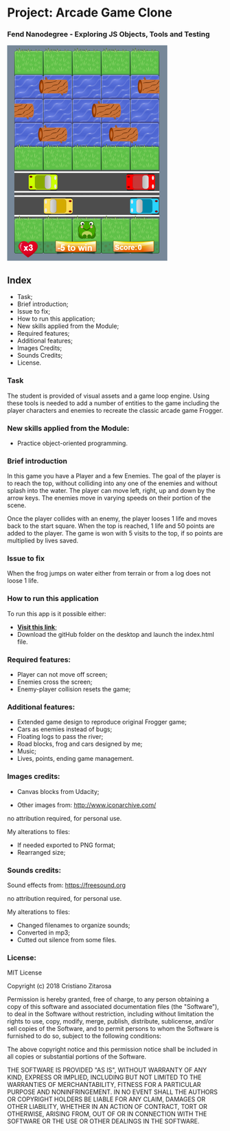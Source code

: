 # Project: Arcade Game Clone
### Fend Nanodegree - Exploring JS Objects, Tools and Testing

![screenshot](images/screenshot.png)

## Index
* Task;
* Brief introduction;
* Issue to fix;
* How to run this application;
* New skills applied from the Module;
* Required features;
* Additional features;
* Images Credits;
* Sounds Credits;
* License.

### Task

The student is provided of visual assets and a game loop engine. Using these tools is needed to add a number of entities to the game including the player characters and enemies to recreate the classic arcade game Frogger.

### New skills applied from the Module:

* Practice object-oriented programming.

### Brief introduction

In this game you have a Player and a few Enemies. The goal of the player is to reach the top, without colliding into any one of the enemies and without splash into the water.
The player can move left, right, up and down by the arrow keys. The enemies move in varying speeds on their portion of the scene.

Once the player collides with an enemy, the player looses 1 life and moves back to the start square. When the top is reached, 1 life and 50 points are added to the player. The game is won with 5 visits to the top, if so points are multiplied by lives saved.

### Issue to fix

When the frog jumps on water either from terrain or from a log does not loose 1 life.

### How to run this application

To run this app is it possible either:

* [__Visit this link__;](https://cristianozitarosa.github.io/froggerClone/)
* Download the gitHub folder on the desktop and launch the index.html file.

### Required features:

* Player can not move off screen;
* Enemies cross the screen;
* Enemy-player collision resets the game;

### Additional features:

* Extended game design to reproduce original Frogger game;
* Cars as enemies instead of bugs;
* Floating logs to pass the river;
* Road blocks, frog and cars designed by me;
* Music;
* Lives, points, ending game management.

### Images credits:

- Canvas blocks from Udacity;

- Other images from:
http://www.iconarchive.com/

no attribution required, for personal use.

My alterations to files:

 - If needed exported to PNG format;
 - Rearranged size;

### Sounds credits:

Sound effects from:
https://freesound.org

no attribution required, for personal use.

My alterations to files:
- Changed filenames to organize sounds;
- Converted in mp3;
- Cutted out silence from some files.

### License:

MIT License

Copyright (c) 2018 Cristiano Zitarosa

Permission is hereby granted, free of charge, to any person obtaining a copy of this software and associated documentation files (the "Software"), to deal in the Software without restriction, including without limitation the rights to use, copy, modify, merge, publish, distribute, sublicense, and/or sell copies of the Software, and to permit persons to whom the Software is furnished to do so, subject to the following conditions:

The above copyright notice and this permission notice shall be included in all copies or substantial portions of the Software.

THE SOFTWARE IS PROVIDED "AS IS", WITHOUT WARRANTY OF ANY KIND, EXPRESS OR IMPLIED, INCLUDING BUT NOT LIMITED TO THE WARRANTIES OF MERCHANTABILITY, FITNESS FOR A PARTICULAR PURPOSE AND NONINFRINGEMENT. IN NO EVENT SHALL THE AUTHORS OR COPYRIGHT HOLDERS BE LIABLE FOR ANY CLAIM, DAMAGES OR OTHER LIABILITY, WHETHER IN AN ACTION OF CONTRACT, TORT OR OTHERWISE, ARISING FROM, OUT OF OR IN CONNECTION WITH THE SOFTWARE OR THE USE OR OTHER DEALINGS IN THE SOFTWARE.
